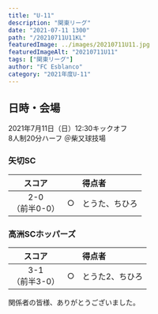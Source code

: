 ```yaml
---
title: "U-11"
description: "関東リーグ"
date: "2021-07-11 1300"
path: "/20210711U11KL"
featuredImage: ../images/20210711U11.jpg
featuredImageAlt: "20210711U11"
tags: ["関東リーグ"]
author: "FC Esblanco"
category: "2021年度U-11"
---
```


## 日時・会場

2021年7月11日（日）12:30キックオフ  
8人制20分ハーフ
＠柴又球技場

### 矢切SC

| スコア |   | 得点者  |
|:------:|:-:|:--------|
| 2-0<br/>（前半0-0） | ○ |とうた、ちひろ|

<script src="https://adm.shinobi.jp/s/f9835040bccb6582c56df68b8f5ecca7"></script>

### 高洲SCホッパーズ

| スコア |   | 得点者  |
|:------:|:-:|:--------|
| 3-1<br/>（前半3-0） | ○ |とうた2、ちひろ|


関係者の皆様、ありがとうございました。

